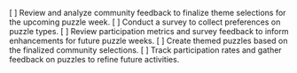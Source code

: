 [ ] Review and analyze community feedback to finalize theme selections for the upcoming puzzle week.
[ ] Conduct a survey to collect preferences on puzzle types.
[ ] Review participation metrics and survey feedback to inform enhancements for future puzzle weeks.
[ ] Create themed puzzles based on the finalized community selections.
[ ] Track participation rates and gather feedback on puzzles to refine future activities.